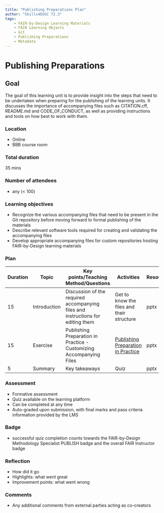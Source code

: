 ```yaml
---
title: "Publishing Preparations Plan"
author: "Skills4EOSC T2.3"
tags: 
    - FAIR-by-Design Learning Materials
    - FAIR Learning Objects
    - Git
    - Publishing Preparations
    - Metadata
---
```


# Publishing Preparations

## Goal

The goal of this learning unit is to provide insight into the steps that need to be undertaken when preparing for the publishing of the learning units. It discusses the importance of accompanying files such as CITATION.cff, README.md and CODE_OF_CONDUCT, as well as providing instructions and tools on how best to work with them.

### Location

- Online
- BBB course room

### Total duration

35 mins

### Number of attendees

- any (< 100)

### Learning objectives

- Recognize the various accompanying files that need to be present in the Git repository before moving forward to formal publishing of the materials
- Describe relevant software tools required for creating and validating the accompanying files
- Develop appropriate accompanying files for custom repositories hosting FAIR-by-Design learning materials

### Plan

| Duration | Topic                    | Key points/Teaching Method/Questions                                                              | Activities                                                             | Resources             |
|----------|--------------------------|---------------------------------------------------------------------------------------------------|------------------------------------------------------------------------|-----------------------|
| 15        | Introduction             | Discussion of the required accompanying files and instructions for editing them                                                     | Get to know the files and their structure                              | pptx                  |
| 15       | Exercise                 | Publishing Preparation in Practice - Customizing Accompanying Files                               | [Publishing Preparation in Practice](./Activities/Publishing%20Preparations%20in%20Practice.md)                                      | pptx                  |
| 5        | Summary                  | Key takeaways                                                                                     | Quiz                                                                   | pptx                  |

### Assessment

- Formative assessment
- Quiz available on the learning platform
- Can be completed at any time
- Auto-graded upon submission, with final marks and pass criteria information provided by the LMS

### Badge

- successful quiz completion counts towards the FAIR-by-Design Methodology Specialist PUBLISH badge and the overall FAIR Instructor badge

### Reflection

- How did it go
- Highlights: what went great
- Improvement points: what went wrong

### Comments

- Any additional comments from external parties acting as co-creators